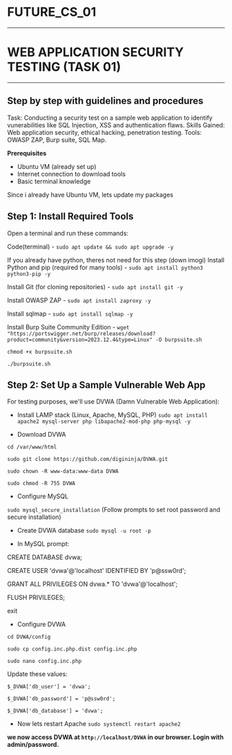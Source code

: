 # FUTURE_CS_01
---
# WEB APPLICATION SECURITY TESTING (TASK 01)
---
## Step by step with guidelines and procedures 
Task: Conducting a security test on a sample web application to identify vunerabilities like SQL Injection, XSS and authentication flaws.
Skills Gained: Web application security, ethical hacking, penetration testing.
Tools: OWASP ZAP, Burp suite, SQL Map.

**Prerequisites**
- Ubuntu VM (already set up)
- Internet connection to download tools
- Basic terminal knowledge

Since i already have Ubuntu VM, lets update my packages

## Step 1: Install Required Tools
Open a terminal and run these commands:

Code(terminal) - `sudo apt update && sudo apt upgrade -y`

If you already have python, theres not need for this step (down imogi)
Install Python and pip (required for many tools) - `sudo apt install python3 python3-pip -y`

Install Git (for cloning repositories) - `sudo apt install git -y`

Install OWASP ZAP - `sudo apt install zaproxy -y`

Install sqlmap - `sudo apt install sqlmap -y`

Install Burp Suite Community Edition - `wget "https://portswigger.net/burp/releases/download?product=community&version=2023.12.4&type=Linux" -O burpsuite.sh`

`chmod +x burpsuite.sh`

`./burpsuite.sh`


## Step 2: Set Up a Sample Vulnerable Web App
For testing purposes, we'll use DVWA (Damn Vulnerable Web Application):

- Install LAMP stack (Linux, Apache, MySQL, PHP)
`sudo apt install apache2 mysql-server php libapache2-mod-php php-mysql -y`

- Download DVWA

`cd /var/www/html`

`sudo git clone https://github.com/digininja/DVWA.git`

`sudo chown -R www-data:www-data DVWA`

`sudo chmod -R 755 DVWA`

- Configure MySQL

`sudo mysql_secure_installation` (Follow prompts to set root password and secure installation)

- Create DVWA database
`sudo mysql -u root -p`


- In MySQL prompt:
  
CREATE DATABASE dvwa;

CREATE USER 'dvwa'@'localhost' IDENTIFIED BY 'p@ssw0rd';

GRANT ALL PRIVILEGES ON dvwa.* TO 'dvwa'@'localhost';

FLUSH PRIVILEGES;

exit


- Configure DVWA

`cd DVWA/config`

`sudo cp config.inc.php.dist config.inc.php`

`sudo nano config.inc.php`

Update these values:

`$_DVWA['db_user'] = 'dvwa';`

`$_DVWA['db_password'] = 'p@ssw0rd';`

`$_DVWA['db_database'] = 'dvwa';`

- Now lets restart Apache
`sudo systemctl restart apache2`

**we now access DVWA at `http://localhost/DVWA` in our browser. Login with admin/password.**
